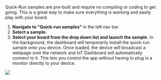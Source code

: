 <div class="row">
  <div class="col-md-6 col-sm-12 col-no-padding">
    <p>Quick-Run samples are pre-built and require no compiling or coding to get going. This is a great way to make sure everything is working and easily play with your board.</p>
    <ol class="inline-list">
      <li><b>Navigate to "Quick-run samples"</b> in the left nav bar.</li>
      <li><b>Select a sample.</b></li> 
      <li><b>Select your board from the drop down list and launch the sample.</b>  In the background, the dashboard will temporarily install the quick-run sample onto you device. Once loaded, the device will broadcast a webpage over the network and IoT Dashboard will automatically connect to it. This lets you control the app without having to plug in a monitor directly to your device.</li>
    </ol>
  </div>
  <div class="col-md-6 col-sm-12">
    <img src="{{site.baseurl}}/Resources/images/get-started/dashboard-5.png" />
  </div>
</div>